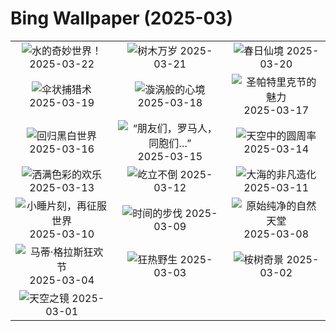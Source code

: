 # Bing Wallpaper (2025-03)

|  |  |  |
|:---:|:---:|:---:|
| ![](https://www.bing.com/th?id=OHR.CenoteLilies_ZH-CN5915682591_400x240.jpg "水的奇妙世界！") 2025-03-22 | ![](https://www.bing.com/th?id=OHR.DanumValley_ZH-CN5786482012_400x240.jpg "树木万岁") 2025-03-21 | ![](https://www.bing.com/th?id=OHR.SpringequinoxY25_ZH-CN1635828827_400x240.jpg "春日仙境") 2025-03-20 |
| ![](https://www.bing.com/th?id=OHR.BlackHeron_ZH-CN6764711050_400x240.jpg "伞状捕猎术") 2025-03-19 | ![](https://www.bing.com/th?id=OHR.SedonaSpring_ZH-CN6305197600_400x240.jpg "漩涡般的心境") 2025-03-18 | ![](https://www.bing.com/th?id=OHR.BeckettBridge_ZH-CN6206942429_400x240.jpg "圣帕特里克节的魅力") 2025-03-17 |
| ![](https://www.bing.com/th?id=OHR.PandaSnow_ZH-CN5981854301_400x240.jpg "回归黑白世界") 2025-03-16 | ![](https://www.bing.com/th?id=OHR.ForumRomanum_ZH-CN5873120178_400x240.jpg "“朋友们，罗马人，同胞们…”") 2025-03-15 | ![](https://www.bing.com/th?id=OHR.BasqueDolmen_ZH-CN2364777801_400x240.jpg "天空中的圆周率") 2025-03-14 |
| ![](https://www.bing.com/th?id=OHR.HoliColors_ZH-CN2177185823_400x240.jpg "洒满色彩的欢乐") 2025-03-13 | ![](https://www.bing.com/th?id=OHR.ChateauLoire_ZH-CN5040147638_400x240.jpg "屹立不倒") 2025-03-12 | ![](https://www.bing.com/th?id=OHR.NusaPenida_ZH-CN4934656933_400x240.jpg "大海的非凡造化") 2025-03-11 |
| ![](https://www.bing.com/th?id=OHR.NappingLion_ZH-CN1214312983_400x240.jpg "小睡片刻，再征服世界") 2025-03-10 | ![](https://www.bing.com/th?id=OHR.ItalyClock_ZH-CN0846995743_400x240.jpg "时间的步伐") 2025-03-09 | ![](https://www.bing.com/th?id=OHR.WaddenSeaBiosphereReserve_ZH-CN9012125146_400x240.jpg "原始纯净的自然天堂") 2025-03-08 |
| ![](https://www.bing.com/th?id=OHR.MardiGrasJackson_ZH-CN3456301377_400x240.jpg "马蒂·格拉斯狂欢节") 2025-03-04 | ![](https://www.bing.com/th?id=OHR.HornbillPair_ZH-CN3380997666_400x240.jpg "狂热野生") 2025-03-03 | ![](https://www.bing.com/th?id=OHR.EucalyptusForest_ZH-CN3052498076_400x240.jpg "桉树奇景") 2025-03-02 |
| ![](https://www.bing.com/th?id=OHR.MaligneLakeJasper_ZH-CN2664289451_400x240.jpg "天空之镜") 2025-03-01 |  |  |
